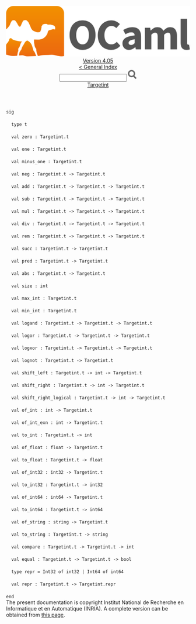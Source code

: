 <!-- ((! set title API !)) ((! set documentation !)) ((! set api !)) ((! set nobreadcrumb !)) -->
<div class="api"><header><nav class="toc brand"><a class="brand" href="https://ocaml.org/"><img src="colour-logo-gray.svg" class="svg" alt="OCaml"></a></nav><nav class="toc"><div class="toc_version"><a href="/docs" id="version-select">Version 4.05</a></div><a href="index.html">&lt; General Index</a><div class="api_search"><input type="text" name="apisearch" id="api_search" oninput="mySearch(false);" onkeypress="this.oninput();" onclick="this.oninput();" onpaste="this.oninput();">
<img src="search_icon.svg" alt="Search" class="svg" onclick="mySearch(false)"></div>
<div id="search_results"></div><div class="toc_title"><a href="Targetint.html">Targetint</a></div><ul></ul></nav></header>
<code class="code"><span class="keyword">sig</span><br>
&nbsp;&nbsp;<span class="keyword">type</span>&nbsp;t<br>
&nbsp;&nbsp;<span class="keyword">val</span>&nbsp;zero&nbsp;:&nbsp;<span class="constructor">Targetint</span>.t<br>
&nbsp;&nbsp;<span class="keyword">val</span>&nbsp;one&nbsp;:&nbsp;<span class="constructor">Targetint</span>.t<br>
&nbsp;&nbsp;<span class="keyword">val</span>&nbsp;minus_one&nbsp;:&nbsp;<span class="constructor">Targetint</span>.t<br>
&nbsp;&nbsp;<span class="keyword">val</span>&nbsp;neg&nbsp;:&nbsp;<span class="constructor">Targetint</span>.t&nbsp;<span class="keywordsign">-&gt;</span>&nbsp;<span class="constructor">Targetint</span>.t<br>
&nbsp;&nbsp;<span class="keyword">val</span>&nbsp;add&nbsp;:&nbsp;<span class="constructor">Targetint</span>.t&nbsp;<span class="keywordsign">-&gt;</span>&nbsp;<span class="constructor">Targetint</span>.t&nbsp;<span class="keywordsign">-&gt;</span>&nbsp;<span class="constructor">Targetint</span>.t<br>
&nbsp;&nbsp;<span class="keyword">val</span>&nbsp;sub&nbsp;:&nbsp;<span class="constructor">Targetint</span>.t&nbsp;<span class="keywordsign">-&gt;</span>&nbsp;<span class="constructor">Targetint</span>.t&nbsp;<span class="keywordsign">-&gt;</span>&nbsp;<span class="constructor">Targetint</span>.t<br>
&nbsp;&nbsp;<span class="keyword">val</span>&nbsp;mul&nbsp;:&nbsp;<span class="constructor">Targetint</span>.t&nbsp;<span class="keywordsign">-&gt;</span>&nbsp;<span class="constructor">Targetint</span>.t&nbsp;<span class="keywordsign">-&gt;</span>&nbsp;<span class="constructor">Targetint</span>.t<br>
&nbsp;&nbsp;<span class="keyword">val</span>&nbsp;div&nbsp;:&nbsp;<span class="constructor">Targetint</span>.t&nbsp;<span class="keywordsign">-&gt;</span>&nbsp;<span class="constructor">Targetint</span>.t&nbsp;<span class="keywordsign">-&gt;</span>&nbsp;<span class="constructor">Targetint</span>.t<br>
&nbsp;&nbsp;<span class="keyword">val</span>&nbsp;rem&nbsp;:&nbsp;<span class="constructor">Targetint</span>.t&nbsp;<span class="keywordsign">-&gt;</span>&nbsp;<span class="constructor">Targetint</span>.t&nbsp;<span class="keywordsign">-&gt;</span>&nbsp;<span class="constructor">Targetint</span>.t<br>
&nbsp;&nbsp;<span class="keyword">val</span>&nbsp;succ&nbsp;:&nbsp;<span class="constructor">Targetint</span>.t&nbsp;<span class="keywordsign">-&gt;</span>&nbsp;<span class="constructor">Targetint</span>.t<br>
&nbsp;&nbsp;<span class="keyword">val</span>&nbsp;pred&nbsp;:&nbsp;<span class="constructor">Targetint</span>.t&nbsp;<span class="keywordsign">-&gt;</span>&nbsp;<span class="constructor">Targetint</span>.t<br>
&nbsp;&nbsp;<span class="keyword">val</span>&nbsp;abs&nbsp;:&nbsp;<span class="constructor">Targetint</span>.t&nbsp;<span class="keywordsign">-&gt;</span>&nbsp;<span class="constructor">Targetint</span>.t<br>
&nbsp;&nbsp;<span class="keyword">val</span>&nbsp;size&nbsp;:&nbsp;int<br>
&nbsp;&nbsp;<span class="keyword">val</span>&nbsp;max_int&nbsp;:&nbsp;<span class="constructor">Targetint</span>.t<br>
&nbsp;&nbsp;<span class="keyword">val</span>&nbsp;min_int&nbsp;:&nbsp;<span class="constructor">Targetint</span>.t<br>
&nbsp;&nbsp;<span class="keyword">val</span>&nbsp;logand&nbsp;:&nbsp;<span class="constructor">Targetint</span>.t&nbsp;<span class="keywordsign">-&gt;</span>&nbsp;<span class="constructor">Targetint</span>.t&nbsp;<span class="keywordsign">-&gt;</span>&nbsp;<span class="constructor">Targetint</span>.t<br>
&nbsp;&nbsp;<span class="keyword">val</span>&nbsp;logor&nbsp;:&nbsp;<span class="constructor">Targetint</span>.t&nbsp;<span class="keywordsign">-&gt;</span>&nbsp;<span class="constructor">Targetint</span>.t&nbsp;<span class="keywordsign">-&gt;</span>&nbsp;<span class="constructor">Targetint</span>.t<br>
&nbsp;&nbsp;<span class="keyword">val</span>&nbsp;logxor&nbsp;:&nbsp;<span class="constructor">Targetint</span>.t&nbsp;<span class="keywordsign">-&gt;</span>&nbsp;<span class="constructor">Targetint</span>.t&nbsp;<span class="keywordsign">-&gt;</span>&nbsp;<span class="constructor">Targetint</span>.t<br>
&nbsp;&nbsp;<span class="keyword">val</span>&nbsp;lognot&nbsp;:&nbsp;<span class="constructor">Targetint</span>.t&nbsp;<span class="keywordsign">-&gt;</span>&nbsp;<span class="constructor">Targetint</span>.t<br>
&nbsp;&nbsp;<span class="keyword">val</span>&nbsp;shift_left&nbsp;:&nbsp;<span class="constructor">Targetint</span>.t&nbsp;<span class="keywordsign">-&gt;</span>&nbsp;int&nbsp;<span class="keywordsign">-&gt;</span>&nbsp;<span class="constructor">Targetint</span>.t<br>
&nbsp;&nbsp;<span class="keyword">val</span>&nbsp;shift_right&nbsp;:&nbsp;<span class="constructor">Targetint</span>.t&nbsp;<span class="keywordsign">-&gt;</span>&nbsp;int&nbsp;<span class="keywordsign">-&gt;</span>&nbsp;<span class="constructor">Targetint</span>.t<br>
&nbsp;&nbsp;<span class="keyword">val</span>&nbsp;shift_right_logical&nbsp;:&nbsp;<span class="constructor">Targetint</span>.t&nbsp;<span class="keywordsign">-&gt;</span>&nbsp;int&nbsp;<span class="keywordsign">-&gt;</span>&nbsp;<span class="constructor">Targetint</span>.t<br>
&nbsp;&nbsp;<span class="keyword">val</span>&nbsp;of_int&nbsp;:&nbsp;int&nbsp;<span class="keywordsign">-&gt;</span>&nbsp;<span class="constructor">Targetint</span>.t<br>
&nbsp;&nbsp;<span class="keyword">val</span>&nbsp;of_int_exn&nbsp;:&nbsp;int&nbsp;<span class="keywordsign">-&gt;</span>&nbsp;<span class="constructor">Targetint</span>.t<br>
&nbsp;&nbsp;<span class="keyword">val</span>&nbsp;to_int&nbsp;:&nbsp;<span class="constructor">Targetint</span>.t&nbsp;<span class="keywordsign">-&gt;</span>&nbsp;int<br>
&nbsp;&nbsp;<span class="keyword">val</span>&nbsp;of_float&nbsp;:&nbsp;float&nbsp;<span class="keywordsign">-&gt;</span>&nbsp;<span class="constructor">Targetint</span>.t<br>
&nbsp;&nbsp;<span class="keyword">val</span>&nbsp;to_float&nbsp;:&nbsp;<span class="constructor">Targetint</span>.t&nbsp;<span class="keywordsign">-&gt;</span>&nbsp;float<br>
&nbsp;&nbsp;<span class="keyword">val</span>&nbsp;of_int32&nbsp;:&nbsp;int32&nbsp;<span class="keywordsign">-&gt;</span>&nbsp;<span class="constructor">Targetint</span>.t<br>
&nbsp;&nbsp;<span class="keyword">val</span>&nbsp;to_int32&nbsp;:&nbsp;<span class="constructor">Targetint</span>.t&nbsp;<span class="keywordsign">-&gt;</span>&nbsp;int32<br>
&nbsp;&nbsp;<span class="keyword">val</span>&nbsp;of_int64&nbsp;:&nbsp;int64&nbsp;<span class="keywordsign">-&gt;</span>&nbsp;<span class="constructor">Targetint</span>.t<br>
&nbsp;&nbsp;<span class="keyword">val</span>&nbsp;to_int64&nbsp;:&nbsp;<span class="constructor">Targetint</span>.t&nbsp;<span class="keywordsign">-&gt;</span>&nbsp;int64<br>
&nbsp;&nbsp;<span class="keyword">val</span>&nbsp;of_string&nbsp;:&nbsp;string&nbsp;<span class="keywordsign">-&gt;</span>&nbsp;<span class="constructor">Targetint</span>.t<br>
&nbsp;&nbsp;<span class="keyword">val</span>&nbsp;to_string&nbsp;:&nbsp;<span class="constructor">Targetint</span>.t&nbsp;<span class="keywordsign">-&gt;</span>&nbsp;string<br>
&nbsp;&nbsp;<span class="keyword">val</span>&nbsp;compare&nbsp;:&nbsp;<span class="constructor">Targetint</span>.t&nbsp;<span class="keywordsign">-&gt;</span>&nbsp;<span class="constructor">Targetint</span>.t&nbsp;<span class="keywordsign">-&gt;</span>&nbsp;int<br>
&nbsp;&nbsp;<span class="keyword">val</span>&nbsp;equal&nbsp;:&nbsp;<span class="constructor">Targetint</span>.t&nbsp;<span class="keywordsign">-&gt;</span>&nbsp;<span class="constructor">Targetint</span>.t&nbsp;<span class="keywordsign">-&gt;</span>&nbsp;bool<br>
&nbsp;&nbsp;<span class="keyword">type</span>&nbsp;repr&nbsp;=&nbsp;<span class="constructor">Int32</span>&nbsp;<span class="keyword">of</span>&nbsp;int32&nbsp;<span class="keywordsign">|</span>&nbsp;<span class="constructor">Int64</span>&nbsp;<span class="keyword">of</span>&nbsp;int64<br>
&nbsp;&nbsp;<span class="keyword">val</span>&nbsp;repr&nbsp;:&nbsp;<span class="constructor">Targetint</span>.t&nbsp;<span class="keywordsign">-&gt;</span>&nbsp;<span class="constructor">Targetint</span>.repr<br>
<span class="keyword">end</span></code><div class="copyright">The present documentation is copyright Institut National de Recherche en Informatique et en Automatique (INRIA). A complete version can be obtained from <a href="http://caml.inria.fr/pub/docs/manual-ocaml/">this page</a>.</div></div>